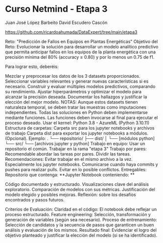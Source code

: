 # Curso Netmind - Etapa 3
Juan José López Barbeito
David Escudero Cascón

https://github.com/ricardoahumada/DataExpert/tree/main/etapa3


Reto: "Predicción de Fallos en Equipos en Plantas Energéticas"
Objetivo del Reto:
Evolucionar la solución para desarrollar un modelo analítico predictivo que permita anticipar fallos en los equipos de la planta energética con una precisión mínima del 80% (accuracy ≥ 0.80) y por lo menos un 0.75 de f1.

Para lograr esto, deberéis:

Mezclar y preprocesar los datos de los 3 datasets proporcionados.
Seleccionar variables relevantes y generar nuevas características si es necesario.
Construir y evaluar múltiples modelos predictivos, comparando su rendimiento.
Ajustar hiperparámetros y optimizar el modelo para alcanzar la precisión deseada.
Documentar los hallazgos y justificar la elección del mejor modelo.
NOTAS:
Aunque estos datasets tienen naturaleza temporal, se deben tratar las muestras como imputaciones independientes.
Todas las soluciones en Python deben implementarse mediante funciones. Las funciones deben invocarse al final para ejecutar el proceso deseado.
Usar el kernel: Python 3.8 - AzureML (Python 3.10.11)
Estructura de carpetas:
Carpeta src para los jupyter notebooks y archivos de trabajo
Carpeta dist para exportar los jupyter notebooks a módulos. (Opcional).
Ejemplo:
.
└── repositorio/
    ├── dist/
    │   └── [módulos python]
    └── src/
        └── [archivos jupyter y python]
Trabajo en equipo:
Usar un repositorio el común.
Trabajar en la rama "etapa 3"
Trabajo por pares:
Recomendable abordar las tareas por pares.
Dividir las tareas.
Recomendaciones:
Evitar trabajar en el mismo archivo a la vez. Especialmente los jupyter notebooks.
Comunicarse cuando haya commits y pushes para realizar pulls. Evitar en lo posible conflictos.
Entregables:
Repositorio que contenga:
**Jupyter Notebook conteniendo: **

Código documentado y estructurado.
Visualizaciones clave del análisis exploratorio.
Comparación de modelos con sus métricas.
Justificación del modelo elegido y posibles mejoras.
Reflexión: sobre los desafíos encontrados y pasos futuros.

Criterios de Evaluación:
Claridad en el código: El notebook debe reflejar un proceso estructurado.
Feature engineering: Selección, transformación y generación de variables (según sea necesario).
Proceso de entrenamiento: Selección de candidatos y la secuencia de pasos que garanticen un buen análisis y evaluación de los mismos.
Resultado final: Evidenciar el logro del objetivo planteado y justificar la elección del modelo (si se ha identificado).

